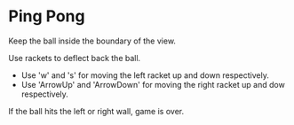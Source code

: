 # Ping Pong

Keep the ball inside the boundary of the view.

Use rackets to deflect back the ball.
  - Use 'w' and 's' for moving the left racket up and down respectively.
  - Use 'ArrowUp' and 'ArrowDown' for moving the right racket up and dow respectively.

If the ball hits the left or right wall, game is over.
